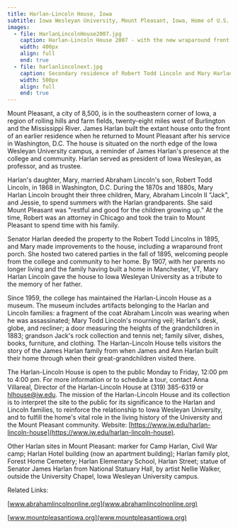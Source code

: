 ```yaml
---
title: Harlan-Lincoln House, Iowa
subtitle: Iowa Wesleyan University, Mount Pleasant, Iowa, Home of U.S. Senator James Harlan, 1876-1895
images:
  - file: HarlanLincolnHouse2007.jpg
    caption: Harlan-Lincoln House 2007 - with the new wraparound front porch
    width: 400px
    align: full
    end: true  
  - file: harlanlincolnext.jpg
    caption: Secondary residence of Robert Todd Lincoln and Mary Harlan Lincoln, 1895-1907
    width: 500px
    align: full
    end: true
---
```


Mount Pleasant, a city of 8,500, is in the southeastern corner of Iowa, a region of rolling hills and farm fields, twenty-eight miles west of Burlington and the Mississippi River. James Harlan built the extant house onto the front of an earlier residence when he returned to Mount Pleasant after his service in Washington, D.C. The house is situated on the north edge of the Iowa Wesleyan University campus, a reminder of James Harlan's presence at the college and community. Harlan served as president of Iowa Wesleyan, as professor, and as trustee.

Harlan's daughter, Mary, married Abraham Lincoln's son, Robert Todd Lincoln, in 1868 in Washington, D.C. During the 1870s and 1880s, Mary Harlan Lincoln brought their three children, Mary, Abraham Lincoln II "Jack", and Jessie, to spend summers with the Harlan grandparents. She said Mount Pleasant was "restful and good for the children growing up." At the time, Robert was an attorney in Chicago and took the train to Mount Pleasant to spend time with his family.

Senator Harlan deeded the property to the Robert Todd Lincolns in 1895, and Mary made improvements to the house, including a wraparound front porch. She hosted two catered parties in the fall of 1895, welcoming people from the college and community to her home. By 1907, with her parents no longer living and the family having built a home in Manchester, VT, Mary Harlan Lincoln gave the house to Iowa Wesleyan University as a tribute to the memory of her father.

Since 1959, the college has maintained the Harlan-Lincoln House as a museum. The museum includes artifacts belonging to the Harlan and Lincoln families: a fragment of the coat Abraham Lincoln was wearing when he was assassinated; Mary Todd Lincoln's mourning veil; Harlan's desk, globe, and recliner; a door measuring the heights of the grandchildren in 1883; grandson Jack's rock collection and tennis net; family silver, dishes, books, furniture, and clothing. The Harlan-Lincoln House tells visitors the story of the James Harlan family from when James and Ann Harlan built their home through when their great-grandchildren visited there.

The Harlan-Lincoln House is open to the public Monday to Friday, 12:00 pm to 4:00 pm. For more information or to schedule a tour, contact Anna Villareal, Director of the Harlan-Lincoln House at (319) 385-6319 or [hlhouse@iw.edu](mailto:hlhouse@iw.edu). The mission of the Harlan-Lincoln House and its collection is to interpret the site to the public for its significance to the Harlan and Lincoln families, to reinforce the relationship to Iowa Wesleyan University, and to fulfill the home's vital role in the living history of the University and the Mount Pleasant community. Website: [https://www.iw.edu/harlan-lincoln-house](https://www.iw.edu/harlan-lincoln-house).

Other Harlan sites in Mount Pleasant: marker for Camp Harlan, Civil War camp; Harlan Hotel building (now an apartment building); Harlan family plot, Forest Home Cemetery; Harlan Elementary School, Harlan Street; statue of Senator James Harlan from National Statuary Hall, by artist Nellie Walker, outside the University Chapel, Iowa Wesleyan University campus.

Related Links:

[www.abrahamlincolnonline.org](www.abrahamlincolnonline.org)

[www.mountpleasantiowa.org](www.mountpleasantiowa.org)